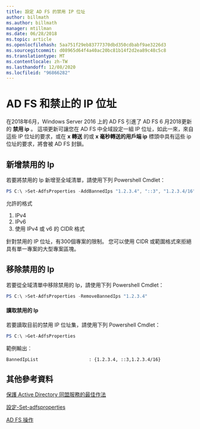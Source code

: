 ```yaml
---
title: 設定 AD FS 的禁用 IP 位址
author: billmath
ms.author: billmath
manager: mtillman
ms.date: 06/28/2018
ms.topic: article
ms.openlocfilehash: 5aa751f29eb83777370dbd350cdbabf9ae3226d3
ms.sourcegitcommit: d08965d64f4a40ac20bc81b14f2d2ea89c48c5c8
ms.translationtype: MT
ms.contentlocale: zh-TW
ms.lasthandoff: 12/08/2020
ms.locfileid: "96866282"
---
```

# <a name="ad-fs-and-banned-ip-addresses"></a>AD FS 和禁止的 IP 位址


在2018年6月，Windows Server 2016 上的 AD FS 引進了 AD FS 6 月2018更新的 **禁用 ip** 。  這項更新可讓您在 AD FS 中全域設定一組 IP 位址，如此一來，來自這些 IP 位址的要求，或在 **x 轉送** 的或 **x 毫秒轉送的用戶端 ip** 標頭中具有這些 ip 位址的要求，將會被 AD FS 封鎖。

## <a name="adding-banned-ips"></a>新增禁用的 Ip
若要將禁用的 Ip 新增至全域清單，請使用下列 Powershell Cmdlet：

``` powershell
PS C:\ >Set-AdfsProperties -AddBannedIps "1.2.3.4", "::3", "1.2.3.4/16"
```

允許的格式

1.  IPv4
2.  IPv6
3.  使用 IPv4 或 v6 的 CIDR 格式

針對禁用的 IP 位址，有300個專案的限制。 您可以使用 CIDR 或範圍格式來拒絕具有單一專案的大型專案區塊。

## <a name="removing-banned-ips"></a>移除禁用的 Ip
若要從全域清單中移除禁用的 Ip，請使用下列 Powershell Cmdlet：

``` powershell
PS C:\ >Set-AdfsProperties -RemoveBannedIps "1.2.3.4"
```

#### <a name="read-banned-ips"></a>讀取禁用的 Ip
若要讀取目前的禁用 IP 位址集，請使用下列 Powershell Cmdlet：

``` powershell
PS C:\ >Get-AdfsProperties
```

範例輸出︰

```
BannedIpList                   : {1.2.3.4, ::3,1.2.3.4/16}
```



## <a name="additional-references"></a>其他參考資料
[保護 Active Directory 同盟服務的最佳作法](../../ad-fs/deployment/best-practices-securing-ad-fs.md)

[設定-Set-adfsproperties](/powershell/module/adfs/set-adfsproperties)

[AD FS 操作](../ad-fs-operations.md)
